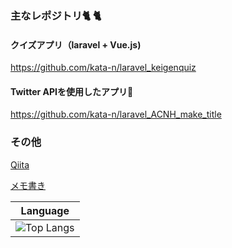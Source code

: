 ### 主なレポジトリ:cat2: :cat2:

#### クイズアプリ（laravel + Vue.js)

https://github.com/kata-n/laravel_keigenquiz

#### Twitter APIを使用したアプリ:deciduous_tree:

https://github.com/kata-n/laravel_ACNH_make_title

### その他

<a href="https://qiita.com/kata-n" target=”_blank”>Qiita</a>

<a href="https://qiita.com/kata-n" target=”_blank”>メモ書き</a>

|Language|
|:---:|
|![Top Langs](https://github-readme-stats.vercel.app/api/top-langs/?username=kata-n&layout=compact)|

